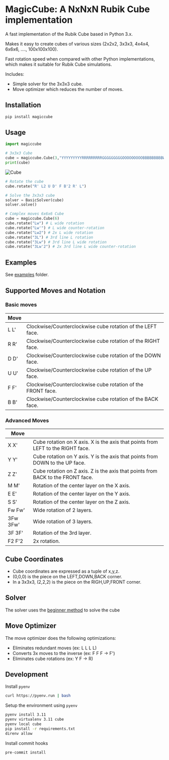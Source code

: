 # MagicCube: A NxNxN Rubik Cube implementation

A fast implementation of the Rubik Cube based in Python 3.x.

Makes it easy to create cubes of various sizes (2x2x2, 3x3x3, 4x4x4, 6x6x6, ...., 100x100x100).

Fast rotation speed when compared with other Python implementations, which makes it suitable for Rubik Cube simulations.

Includes:

- Simple solver for the 3x3x3 cube.
- Move optimizer which reduces the number of moves.

## Installation

```sh
pip install magiccube
```

## Usage

```python
import magiccube

# 3x3x3 Cube
cube = magiccube.Cube(3,"YYYYYYYYYRRRRRRRRRGGGGGGGGGOOOOOOOOOBBBBBBBBBWWWWWWWWW")
print(cube)
```

![Cube](https://trincaopub.s3.amazonaws.com/imgs/magiccube/cube3x3.png)

```python
# Rotate the cube
cube.rotate("R' L2 U D' F B'2 R' L")

# Solve the 3x3x3 cube
solver = BasicSolver(cube)
solver.solve()

# Complex moves 6x6x6 Cube
cube = magiccube.Cube(6)
cube.rotate("Lw") # L wide rotation
cube.rotate("Lw'") # L wide counter-rotation
cube.rotate("Lw2") # 2x L wide rotation
cube.rotate("3L") # 3rd line L rotation
cube.rotate("3Lw") # 3rd line L wide rotation
cube.rotate("3Lw'2") # 2x 3rd line L wide counter-rotation
```

## Examples

See [examples](https://github.com/trincaog/magiccube/tree/main/examples) folder.

## Supported Moves and Notation

### Basic moves

|Move |                                                             |
|-----|-------------------------------------------------------------|
|L L' | Clockwise/Counterclockwise cube rotation of the LEFT face.  |
|R R' | Clockwise/Counterclockwise cube rotation of the RIGHT face. |
|D D' | Clockwise/Counterclockwise cube rotation of the DOWN face.  |
|U U' | Clockwise/Counterclockwise cube rotation of the UP face.    |
|F F' | Clockwise/Counterclockwise cube rotation of the FRONT face. |
|B B' | Clockwise/Counterclockwise cube rotation of the BACK face.  |

### Advanced Moves

|Move |                                                             |
|-----|-------------------------------------------------------------|
|X X' | Cube rotation on X axis. X is the axis that points from LEFT to the RIGHT face.|
|Y Y' | Cube rotation on Y axis. Y is the axis that points from DOWN to the UP face.|
|Z Z' | Cube rotation on Z axis. Z is the axis that points from BACK to the FRONT face.|
|M M' | Rotation of the center layer on the X axis.|
|E E' | Rotation of the center layer on the Y axis.|
|S S' | Rotation of the center layer on the Z axis.|
|Fw Fw'| Wide rotation of 2 layers.|
|3Fw 3Fw' | Wide rotation of 3 layers.|
|3F 3F' | Rotation of the 3rd layer.|
|F2 F'2 | 2x rotation.|

## Cube Coordinates

- Cube coordinates are expressed as a tuple of x,y,z.
- (0,0,0) is the piece on the LEFT,DOWN,BACK corner.
- In a 3x3x3, (2,2,2) is the piece on the RIGH,UP,FRONT corner.

## Solver

The solver uses the [beginner method](https://ruwix.com/the-rubiks-cube/how-to-solve-the-rubiks-cube-beginners-method/) to solve the cube

## Move Optimizer

The move optimizer does the following optimizations:

- Eliminates redundant moves (ex: L L L L)
- Converts 3x moves to the inverse (ex: F F F -> F')
- Eliminates cube rotations (ex: Y F -> R)

## Development

Install `pyenv`

```sh
curl https://pyenv.run | bash
```

Setup the environment using `pyenv`

```sh
pyenv install 3.11
pyenv virtualenv 3.11 cube
pyenv local cube
pip install -r requirements.txt
direnv allow
```

Install commit hooks

```sh
pre-commit install
```
